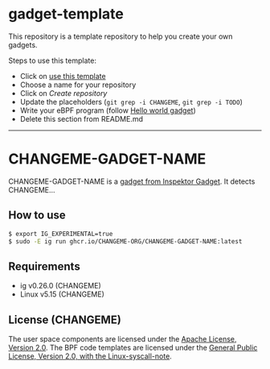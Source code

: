 # gadget-template

This repository is a template repository to help you create your own gadgets.

Steps to use this template:
- Click on [use this template](https://github.com/new?template_name=gadget-template&template_owner=inspektor-gadget)
- Choose a name for your repository
- Click on *Create repository*
- Update the placeholders (`git grep -i CHANGEME`, `git grep -i TODO`)
- Write your eBPF program (follow [Hello world gadget](https://inspektor-gadget.io/docs/latest/devel/hello-world-gadget/))
- Delete this section from README.md

---

# CHANGEME-GADGET-NAME

CHANGEME-GADGET-NAME is a [gadget from Inspektor
Gadget](https://inspektor-gadget.io/). It detects CHANGEME...

## How to use

```bash
$ export IG_EXPERIMENTAL=true
$ sudo -E ig run ghcr.io/CHANGEME-ORG/CHANGEME-GADGET-NAME:latest
```

## Requirements

- ig v0.26.0 (CHANGEME)
- Linux v5.15 (CHANGEME)

## License (CHANGEME)

The user space components are licensed under the [Apache License, Version
2.0](LICENSE). The BPF code templates are licensed under the [General Public
License, Version 2.0, with the Linux-syscall-note](LICENSE-bpf.txt).
